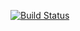 [![Build Status](https://travis-ci.org/nilemarbarcelos/nfl-scores.svg?branch=master)](https://travis-ci.org/nilemarbarcelos/nfl-scores)